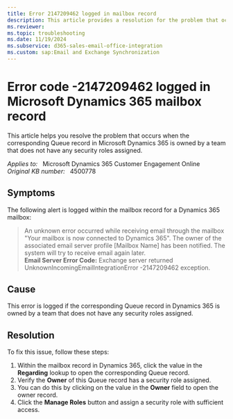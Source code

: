 ```yaml
---
title: Error 2147209462 logged in mailbox record
description: This article provides a resolution for the problem that occurs when the corresponding Queue record in Dynamics 365 is owned by a team that does not have any security roles assigned.
ms.reviewer: 
ms.topic: troubleshooting
ms.date: 11/19/2024
ms.subservice: d365-sales-email-office-integration
ms.custom: sap:Email and Exchange Synchronization
---
```

# Error code -2147209462 logged in Microsoft Dynamics 365 mailbox record

This article helps you resolve the problem that occurs when the corresponding Queue record in Microsoft Dynamics 365 is owned by a team that does not have any security roles assigned.

_Applies to:_ &nbsp; Microsoft Dynamics 365 Customer Engagement Online  
_Original KB number:_ &nbsp; 4500778

## Symptoms

The following alert is logged within the mailbox record for a Dynamics 365 mailbox:

> An unknown error occurred while receiving email through the mailbox "Your mailbox is now connected to Dynamics 365". The owner of the associated email server profile [Mailbox Name] has been notified. The system will try to receive email again later.  
**Email Server Error Code:** Exchange server returned UnknownIncomingEmailIntegrationError -2147209462 exception.

## Cause

This error is logged if the corresponding Queue record in Dynamics 365 is owned by a team that does not have any security roles assigned.

## Resolution

To fix this issue, follow these steps:

1. Within the mailbox record in Dynamics 365, click the value in the **Regarding** lookup to open the corresponding Queue record.
2. Verify the **Owner** of this Queue record has a security role assigned.
3. You can do this by clicking on the value in the **Owner** field to open the owner record.
4. Click the **Manage Roles** button and assign a security role with sufficient access.
